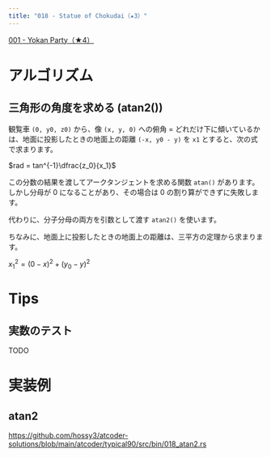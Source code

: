 ```yaml
---
title: "018 - Statue of Chokudai（★3）"
---
```


[001 \- Yokan Party（★4）](https://atcoder.jp/contests/typical90/tasks/typical90_a)


# アルゴリズム

## 三角形の角度を求める (atan2())

観覧車 `(0, y0, z0)` から、像 `(x, y, 0)` への俯角 = どれだけ下に傾いているかは、地面に投影したときの地面上の距離 `(-x, y0 - y)` を `x1` とすると、次の式で求まります。

$rad = tan^{-1}\dfrac{z_0}{x_1}$

この分数の結果を渡してアークタンジェントを求める関数 `atan()` があります。しかし分母が 0 になることがあり、その場合は 0 の割り算ができずに失敗します。

代わりに、分子分母の両方を引数として渡す  `atan2()` を使います。


ちなみに、地面上に投影したときの地面上の距離は、三平方の定理から求まります。

$x{_1}^2 = (0 - x)^2 + (y_0 - y)^2$


# Tips

## 実数のテスト

TODO

# 実装例

## atan2
https://github.com/hossy3/atcoder-solutions/blob/main/atcoder/typical90/src/bin/018_atan2.rs
